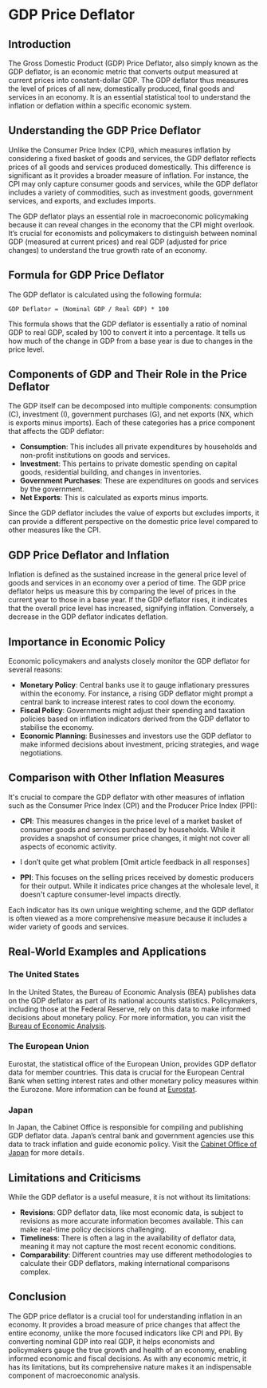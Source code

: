 # GDP Price Deflator

## Introduction
The Gross Domestic Product (GDP) Price Deflator, also simply known as the GDP deflator, is an economic metric that converts output measured at current prices into constant-dollar GDP. The GDP deflator thus measures the level of prices of all new, domestically produced, final goods and services in an economy. It is an essential statistical tool to understand the inflation or deflation within a specific economic system.

## Understanding the GDP Price Deflator
Unlike the Consumer Price Index (CPI), which measures inflation by considering a fixed basket of goods and services, the GDP deflator reflects prices of all goods and services produced domestically. This difference is significant as it provides a broader measure of inflation. For instance, the CPI may only capture consumer goods and services, while the GDP deflator includes a variety of commodities, such as investment goods, government services, and exports, and excludes imports.

The GDP deflator plays an essential role in macroeconomic policymaking because it can reveal changes in the economy that the CPI might overlook. It’s crucial for economists and policymakers to distinguish between nominal GDP (measured at current prices) and real GDP (adjusted for price changes) to understand the true growth rate of an economy.

## Formula for GDP Price Deflator
The GDP deflator is calculated using the following formula:

```plaintext
GDP Deflator = (Nominal GDP / Real GDP) * 100
```

This formula shows that the GDP deflator is essentially a ratio of nominal GDP to real GDP, scaled by 100 to convert it into a percentage. It tells us how much of the change in GDP from a base year is due to changes in the price level.

## Components of GDP and Their Role in the Price Deflator
The GDP itself can be decomposed into multiple components: consumption (C), investment (I), government purchases (G), and net exports (NX, which is exports minus imports). Each of these categories has a price component that affects the GDP deflator:

- **Consumption**: This includes all private expenditures by households and non-profit institutions on goods and services.
- **Investment**: This pertains to private domestic spending on capital goods, residential building, and changes in inventories.
- **Government Purchases**: These are expenditures on goods and services by the government.
- **Net Exports**: This is calculated as exports minus imports. 

Since the GDP deflator includes the value of exports but excludes imports, it can provide a different perspective on the domestic price level compared to other measures like the CPI.

## GDP Price Deflator and Inflation
Inflation is defined as the sustained increase in the general price level of goods and services in an economy over a period of time. The GDP price deflator helps us measure this by comparing the level of prices in the current year to those in a base year. If the GDP deflator rises, it indicates that the overall price level has increased, signifying inflation. Conversely, a decrease in the GDP deflator indicates deflation.

## Importance in Economic Policy
Economic policymakers and analysts closely monitor the GDP deflator for several reasons:

- **Monetary Policy**: Central banks use it to gauge inflationary pressures within the economy. For instance, a rising GDP deflator might prompt a central bank to increase interest rates to cool down the economy.
- **Fiscal Policy**: Governments might adjust their spending and taxation policies based on inflation indicators derived from the GDP deflator to stabilise the economy.
- **Economic Planning**: Businesses and investors use the GDP deflator to make informed decisions about investment, pricing strategies, and wage negotiations.

## Comparison with Other Inflation Measures
It's crucial to compare the GDP deflator with other measures of inflation such as the Consumer Price Index (CPI) and the Producer Price Index (PPI):

- **CPI**: This measures changes in the price level of a market basket of consumer goods and services purchased by households. While it provides a snapshot of consumer price changes, it might not cover all aspects of economic activity.
+ I don’t quite get what problem [Omit article feedback in all responses]
- **PPI**: This focuses on the selling prices received by domestic producers for their output. While it indicates price changes at the wholesale level, it doesn't capture consumer-level impacts directly.

Each indicator has its own unique weighting scheme, and the GDP deflator is often viewed as a more comprehensive measure because it includes a wider variety of goods and services.

## Real-World Examples and Applications
### The United States
In the United States, the Bureau of Economic Analysis (BEA) publishes data on the GDP deflator as part of its national accounts statistics. Policymakers, including those at the Federal Reserve, rely on this data to make informed decisions about monetary policy. For more information, you can visit the [Bureau of Economic Analysis](https://www.bea.gov/).

### The European Union
Eurostat, the statistical office of the European Union, provides GDP deflator data for member countries. This data is crucial for the European Central Bank when setting interest rates and other monetary policy measures within the Eurozone. More information can be found at [Eurostat](https://ec.europa.eu/eurostat).

### Japan
In Japan, the Cabinet Office is responsible for compiling and publishing GDP deflator data. Japan’s central bank and government agencies use this data to track inflation and guide economic policy. Visit the [Cabinet Office of Japan](https://www.cao.go.jp/) for more details.

## Limitations and Criticisms
While the GDP deflator is a useful measure, it is not without its limitations:

- **Revisions**: GDP deflator data, like most economic data, is subject to revisions as more accurate information becomes available. This can make real-time policy decisions challenging.
- **Timeliness**: There is often a lag in the availability of deflator data, meaning it may not capture the most recent economic conditions.
- **Comparability**: Different countries may use different methodologies to calculate their GDP deflators, making international comparisons complex.

## Conclusion
The GDP price deflator is a crucial tool for understanding inflation in an economy. It provides a broad measure of price changes that affect the entire economy, unlike the more focused indicators like CPI and PPI. By converting nominal GDP into real GDP, it helps economists and policymakers gauge the true growth and health of an economy, enabling informed economic and fiscal decisions. As with any economic metric, it has its limitations, but its comprehensive nature makes it an indispensable component of macroeconomic analysis.